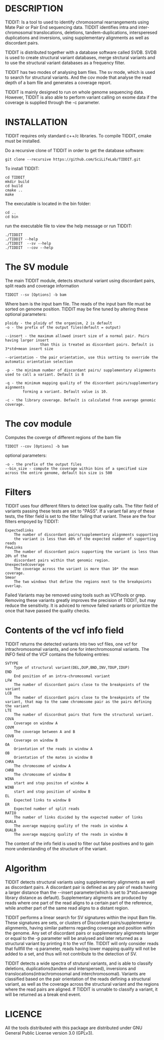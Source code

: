 DESCRIPTION
==============
TIDDIT: Is a tool to used to identify  chromosomal rearrangements using Mate Pair or Pair End sequencing data. TIDDIT identifies intra and inter-chromosomal translocations, deletions, tandem-duplications, intersperesed duplications and inversions, using supplementary alignments as well as discordant pairs. 

TIDDIT is distributed together with a database software called SVDB. SVDB is used to create structural variant databases, merge strctural variants and to use the structural variant databases as a frequency filter.

TIDDIT has two modes of analysing bam files. The sv mode, which is used to search for structural variants. And the cov mode that analyse the read depth of a bam file and generates a coverage report.

TIDDIT is mainly designed to run on whole genome sequencing data. However, TIDDIT is also able to perform variant calling on exome data if the coverage is supplied through the -c parameter.


INSTALLATION
==============
TIDDIT requires only standard c++/c libraries. To compile TIDDIT, cmake must be installed.

Do a recursive clone of TIDDIT in order to get the database software:
```
git clone --recursive https://github.com/SciLifeLab/TIDDIT.git
```

To install TIDDIT:
```
cd TIDDIT
mkdir build
cd build
cmake ..
make
```
The executable is located in the bin folder:
```
cd ..
cd bin
```
run the executable file to view the help message or run TIDDIT:
```
./TIDDIT
./TIDDIT --help
./TIDDIT  --sv --help
./TIDDIT  --cov --help
```

The SV module
=============
The main TIDDIT module, detects structural variant using discordant pairs, split reads and coverage information

    TIDDIT --sv [Options] -b bam 

Where bam is the input bam file. The reads of the input bam file must be sorted on genome position.
TIDDIT may be fine tuned by altering these optional parameters:

    ploidy - the ploidy of the organism, 2 is default
    -o - the prefix of the output files(default = output)
        
    --insert - the maximum allowed insert size of a normal pair. Pairs having larger insert 
                    than this is treated as discordant pairs. Default is 3*std+mean insert size
                        
    --orientation - the pair orientation, use this setting to override the automatic orientation selection
            
    -p - the minimum number of discordant pairs/ supplementary alignments used to call a variant. Default is 8
            
    -q - the minimum mapping quality of the discordant pairs/supplementary aignments 
            forming a variant. Default value is 10.
                                        
    -c - the library coverage. Default is calculated from average genomic coverage.
        

The cov module
==============
Computes the coverge of different regions of the bam file

    TIDDIT --cov [Options] -b bam
    
optional parameters:

    -o - the prefix of the output files
    --bin_size - compute the coverage within bins of a specified size across the entire genome, default bin size is 500

Filters
=============
TIDDIT uses four different filters to detect low quality calls. The filter field of variants passing these tests are set to "PASS". If a variant fail any of these tests, the filter field is set to the filter failing that variant. These are the four filters empoyed by TIDDIT:

    Expectedlinks
        The number of discordant pairs/supplementary alignments supporting
        the variant is less than 40% of the expected number of supporting reads
    FewLinks
        The number of discordant pairs supporting the variant is less than 20% of the 
        discordant pairs within that genomic region.
    Unexpectedcoverage
        The coverage across the variant is more than 10* the mean coverage.
    Smear
        The two windows that define the regions next to the breakpoints overlap.

Failed Variants may be removed using tools such as VCFtools or grep. Removing these variants greatly improves the precision of TIDDIT, but may reduce the sensitivity. It is adviced to remove failed variants or prioritize the once that have passed the quality checks.

Contents of the vcf info field
=============
TIDDIT returns the detected variants into two vcf files, one vcf for intrachromosomal variants, and one for interchromosomal variants. The INFO field of the VCF contains the following entries:

    SVTYPE
        Type of structural variant(DEL,DUP,BND,INV,TDUP,IDUP)
    END
        End position of an intra-chromosomal variant
    LFW
        The number of discordant pairs close to the breakpoints of the variant
    LCB
        The number of discordant pairs close to the breakpoints of the variant, that map to the same chromosome pair as the pairs defining the variant 
    LTE
        The number of discordnat pairs that form the structural variant.
    COVA
        Coverage on window A
    COVM
        The coverage between A and B
    COVB
        Coverage on window B
    OA
        Orientation of the reads in window A
    OB
        Orientation of the mates in window B
    CHRA
        The chromosome of window A
    CHRB
        The chromosome of window B
    WINA
        start and stop positon of window A
    WINB
        start and stop position of window B
    EL
        Expected links to window B
    ER
        Expected number of split reads
    RATIO
        The number of links divided by the expected number of links
    QUALA
        The average mapping quality of the reads in window A
    QUALB
        The average mapping quality of the reads in window B

The content of the info field is used to filter out false positives and to gain more understanding of the structure of the variant.

Algorithm
=============
TIDDIT detects structural variants using supplementary alignments as well as discordant pairs. A discordant pair is defined as any pair of reads having a larger distance than the --insert parameter(which is set to 3*std+average library distance as default). Supplementary aligments are produced by reads where one part of the read aligns to a certain part of the reference, while another part of the same read aligns to a distant region.

TIDDIT performs a linear search for SV signatures within the input Bam file. These signatures are sets, or clusters of Discordant pairs/supplementary alignments, having similar patterns regarding coverage and position within the genome.
Any set of discordant pairs or supplementary alignments larger or equal to the -p parameter will be analysed and later returned as a structural variant by printing it to the vcf file. TIDDIT will only consider reads that fullfill the -q parameter, reads having lower mapping quality will not be added to a set, and thus will not contribute to the detection of SV.

TIDDIT detects a wide spectra of strutural variants, and is able to classify deletions, duplications(tandem and interspersed), inversions and translocations(intrachromosomal and interchromosomal). Variants are classified based on the pair orientation of the reads defining a structural variant, as well as the coverage across the structural variant and the regions where the read pairs are aligned. If TIDDIT is unnable to classify a variant, it will be returned as a break end event.

LICENCE
==============
All the tools distributed with this package are distributed under GNU General Public License version 3.0 (GPLv3). 



